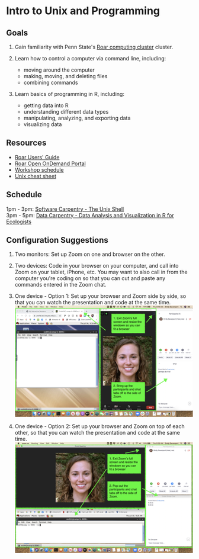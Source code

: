 # Intro to Unix and Programming

## Goals
1. Gain familiarity with Penn State's [Roar computing cluster](https://www.icds.psu.edu/computing-services/roar-user-guide/) cluster.  

2. Learn how to control a computer via command line, including:
	- moving around the computer 
	- making, moving, and deleting files
	- combining commands 
3. Learn basics of programming in R, including:
	- getting data into R
	- understanding different data types
	- manipulating, analyzing, and exporting data
	- visualizing data


## Resources
- [Roar Users' Guide](https://www.icds.psu.edu/computing-services/roar-user-guide/)
- [Roar Open OnDemand Portal](portal.aci.ics.psu.edu)
- [Workshop schedule](https://docs.google.com/document/d/1oX0NwdpEEpgbQS76OWuQGctiF7Gn5nkPZVMd9xGRWek/edit?usp=sharing)
- [Unix cheat sheet](https://sites.tufts.edu/cbi/files/2013/01/linux_cheat_sheet.pdf)

## Schedule
 1pm - 3pm: [Software Carpentry - The Unix Shell](https://swcarpentry.github.io/shell-novice/)  
 3pm - 5pm: [Data Carpentry - Data Analysis and Visualization in R for Ecologists](https://datacarpentry.org/R-ecology-lesson/index.html) 
 
## Configuration Suggestions
1. Two monitors: Set up Zoom on one and browser on the other.

2. Two devices: Code in your browser on your computer, and call into Zoom on your tablet, iPhone, etc. You may want to also call in from the computer you're coding on so that you can cut and paste any commands entered in the Zoom chat. 
3. One device - Option 1: Set up your browser and Zoom side by side, so that you can watch the presentation and code at the same time.
![option1](../images/config_option_1.png)
4. One device - Option 2: Set up your browser and Zoom on top of each other, so that you can watch the presentation and code at the same time. 
![option2](../images/config_option_2.png)
 